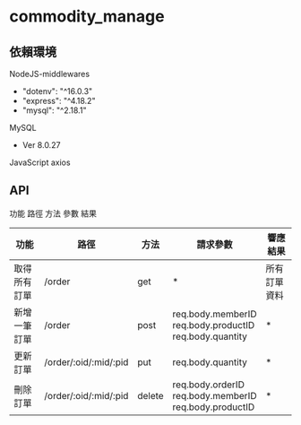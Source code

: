 # commodity_manage

## 依賴環境

NodeJS-middlewares

- "dotenv": "^16.0.3"
- "express": "^4.18.2"
- "mysql": "^2.18.1" 

MySQL

- Ver 8.0.27

JavaScript
axios





## API



功能 路徑 方法 參數 結果

| 功能         | 路徑                  | 方法   | 請求參數                                                     | 響應結果     |
| ------------ | --------------------- | ------ | ------------------------------------------------------------ | ------------ |
| 取得所有訂單 | /order                | get    | *                                                            | 所有訂單資料 |
| 新增一筆訂單 | /order                | post   | req.body.memberID<br />req.body.productID<br />req.body.quantity | *            |
| 更新訂單     | /order/:oid/:mid/:pid | put    | req.body.quantity                                            | *            |
| 刪除訂單     | /order/:oid/:mid/:pid | delete | req.body.orderID<br />req.body.memberID<br />req.body.productID | *            |









